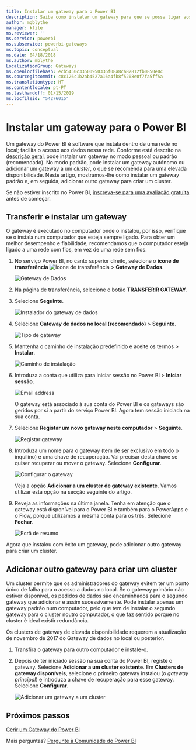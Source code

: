 ```yaml
---
title: Instalar um gateway para o Power BI
description: Saiba como instalar um gateway para que se possa ligar aos dados no local no Power BI.
author: mgblythe
manager: kfile
ms.reviewer: ''
ms.service: powerbi
ms.subservice: powerbi-gateways
ms.topic: conceptual
ms.date: 04/18/2018
ms.author: mblythe
LocalizationGroup: Gateways
ms.openlocfilehash: ecb5450c33500950336f08a8ca82812fb0850e0c
ms.sourcegitcommit: c8c126c1b2ab4527a16a4fb8f5208e0f7fa5ff5a
ms.translationtype: HT
ms.contentlocale: pt-PT
ms.lasthandoff: 01/15/2019
ms.locfileid: "54276015"
---
```

# <a name="install-a-gateway-for-power-bi"></a>Instalar um gateway para o Power BI

Um gateway do Power BI é software que instala dentro de uma rede no local; facilita o acesso aos dados nessa rede. Conforme está descrito na [descrição geral](service-gateway-getting-started.md), pode instalar um gateway no modo pessoal ou padrão (recomendado). No modo padrão, pode instalar um gateway autónomo ou adicionar um gateway a um *cluster*, o que se recomenda para uma elevada disponibilidade. Neste artigo, mostramos-lhe como instalar um gateway padrão e, em seguida, adicionar outro gateway para criar um cluster.

Se não estiver inscrito no Power BI, [inscreva-se para uma avaliação gratuita](https://app.powerbi.com/signupredirect?pbi_source=web) antes de começar.


## <a name="download-and-install-a-gateway"></a>Transferir e instalar um gateway

O gateway é executado no computador onde o instalou, por isso, verifique se o instala num computador que esteja sempre ligado. Para obter um melhor desempenho e fiabilidade, recomendamos que o computador esteja ligado a uma rede com fios, em vez de uma rede sem fios.

1. No serviço Power BI, no canto superior direito, selecione o **ícone de transferência** ![Ícone de transferência](media/service-gateway-install/icon-download.png) > **Gateway de Dados**.

    ![Gateway de Dados](media/service-gateway-install/data-gateway.png)

2. Na página de transferência, selecione o botão **TRANSFERIR GATEWAY**.

3. Selecione **Seguinte**.     

    ![Instalador do gateway de dados](media/service-gateway-install/gateway-installer.png)

4. Selecione **Gateway de dados no local (recomendado)** > **Seguinte**.

    ![Tipo de gateway](media/service-gateway-install/gateway-type.png)

5. Mantenha o caminho de instalação predefinido e aceite os termos > **Instalar**.

    ![Caminho de instalação](media/service-gateway-install/install-path.png)

6. Introduza a conta que utiliza para iniciar sessão no Power BI > **Iniciar sessão**.

    ![Email address](media/service-gateway-install/email-address.png)

    O gateway está associado à sua conta do Power BI e os gateways são geridos por si a partir do serviço Power BI. Agora tem sessão iniciada na sua conta.

7. Selecione **Registar um novo gateway neste computador** > **Seguinte**.

    ![Registar gateway](media/service-gateway-install/register-gateway.png)

8. Introduza um nome para o gateway (tem de ser exclusivo em todo o inquilino) e uma chave de recuperação. Vai precisar desta chave se quiser recuperar ou mover o gateway. Selecione **Configurar**.

    ![Configurar o gateway](media/service-gateway-install/configure-gateway.png)

    Veja a opção **Adicionar a um cluster de gateway existente**. Vamos utilizar esta opção na secção seguinte do artigo.

9. Reveja as informações na última janela. Tenha em atenção que o gateway está disponível para o Power BI e também para o PowerApps e o Flow, porque utilizamos a mesma conta para os três. Selecione **Fechar**.

    ![Ecrã de resumo](media/service-gateway-install/summary-screen.png)

Agora que instalou com êxito um gateway, pode adicionar outro gateway para criar um cluster.


## <a name="add-another-gateway-to-create-a-cluster"></a>Adicionar outro gateway para criar um cluster

Um cluster permite que os administradores do gateway evitem ter um ponto único de falha para o acesso a dados no local. Se o gateway primário não estiver disponível, os pedidos de dados são encaminhados para o segundo gateway que adicionar e assim sucessivamente. Pode instalar apenas um gateway padrão num computador, pelo que tem de instalar o segundo gateway para o cluster noutro computador, o que faz sentido porque no cluster é ideal existir redundância.

Os clusters de gateway de elevada disponibilidade requerem a atualização de novembro de 2017 do Gateway de dados no local ou posterior.

1. Transfira o gateway para outro computador e instale-o.

2. Depois de ter iniciado sessão na sua conta do Power BI, registe o gateway. Selecione **Adicionar a um cluster existente**. Em **Clusters de gateway disponíveis**, selecione o primeiro gateway instalou (o *gateway principal*) e introduza a chave de recuperação para esse gateway. Selecione **Configurar**.

    ![Adicionar um gateway a um cluster](media/service-gateway-install/add-cluster.png)


## <a name="next-steps"></a>Próximos passos

[Gerir um Gateway do Power BI](service-gateway-manage.md)

Mais perguntas? [Pergunte à Comunidade do Power BI](http://community.powerbi.com/)